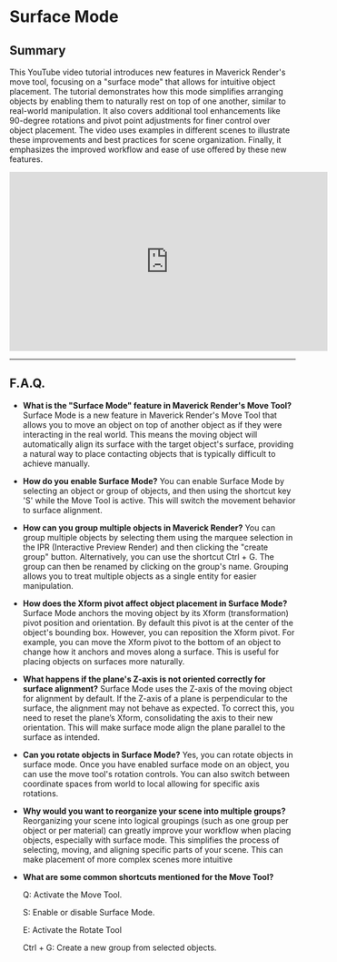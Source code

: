 # Surface Mode

## Summary

This YouTube video tutorial introduces new features in Maverick Render's move tool, focusing on a "surface mode" that allows for intuitive object placement. The tutorial demonstrates how this mode simplifies arranging objects by enabling them to naturally rest on top of one another, similar to real-world manipulation. It also covers additional tool enhancements like 90-degree rotations and pivot point adjustments for finer control over object placement. The video uses examples in different scenes to illustrate these improvements and best practices for scene organization. Finally, it emphasizes the improved workflow and ease of use offered by these new features.

<iframe width="560" height="315" src="https://www.youtube.com/embed/DjkolXUp-BI?si=EoOBFmYyXmU2nRME" title="YouTube video player" frameborder="0" allow="accelerometer; autoplay; clipboard-write; encrypted-media; gyroscope; picture-in-picture; web-share" referrerpolicy="strict-origin-when-cross-origin" allowfullscreen></iframe>

---

## F.A.Q.

- **What is the "Surface Mode" feature in Maverick Render's Move Tool?**
Surface Mode is a new feature in Maverick Render's Move Tool that allows you to move an object on top of another object as if they were interacting in the real world. This means the moving object will automatically align its surface with the target object's surface, providing a natural way to place contacting objects that is typically difficult to achieve manually.

- **How do you enable Surface Mode?**
You can enable Surface Mode by selecting an object or group of objects, and then using the shortcut key 'S' while the Move Tool is active. This will switch the movement behavior to surface alignment.

- **How can you group multiple objects in Maverick Render?**
You can group multiple objects by selecting them using the marquee selection in the IPR (Interactive Preview Render) and then clicking the "create group" button. Alternatively, you can use the shortcut Ctrl + G. The group can then be renamed by clicking on the group's name. Grouping allows you to treat multiple objects as a single entity for easier manipulation.

- **How does the Xform pivot affect object placement in Surface Mode?**
Surface Mode anchors the moving object by its Xform (transformation) pivot position and orientation. By default this pivot is at the center of the object's bounding box. However, you can reposition the Xform pivot. For example, you can move the Xform pivot to the bottom of an object to change how it anchors and moves along a surface. This is useful for placing objects on surfaces more naturally.

- **What happens if the plane's Z-axis is not oriented correctly for surface alignment?**
Surface Mode uses the Z-axis of the moving object for alignment by default. If the Z-axis of a plane is perpendicular to the surface, the alignment may not behave as expected. To correct this, you need to reset the plane’s Xform, consolidating the axis to their new orientation. This will make surface mode align the plane parallel to the surface as intended.

- **Can you rotate objects in Surface Mode?**
Yes, you can rotate objects in surface mode. Once you have enabled surface mode on an object, you can use the move tool's rotation controls. You can also switch between coordinate spaces from world to local allowing for specific axis rotations.

- **Why would you want to reorganize your scene into multiple groups?**
Reorganizing your scene into logical groupings (such as one group per object or per material) can greatly improve your workflow when placing objects, especially with surface mode. This simplifies the process of selecting, moving, and aligning specific parts of your scene. This can make placement of more complex scenes more intuitive

- **What are some common shortcuts mentioned for the Move Tool?**

    Q: Activate the Move Tool.

    S: Enable or disable Surface Mode.

    E: Activate the Rotate Tool

    Ctrl + G: Create a new group from selected objects.